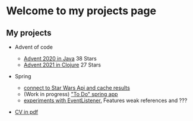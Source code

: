 # Welcome to my projects page

## My projects

- Advent of code
	- [Advent 2020 in Java](https://github.com/pikolinianita/Advent2020) 		38 Stars
	- [Advent 2021 in Clojure](https://github.com/pikolinianita/Adv.zozi) 		27 Stars

	 

- Spring

	- [connect to Star Wars Api and cache results](https://github.com/pikolinianita/SW_Test)
	- (Work in progress) ["To Do" spring app](https://github.com/pikolinianita/my-to-do)
	- [experiments with EventListener.](https://github.com/LukaszSobczakPortfolio/Event-Listener) Features weak references and ???


- [CV in pdf](https://github.com/LukaszSobczakPortfolio/LukaszSobczakPortfolio.github.io/blob/main/LukaszSobczakCV.pdf)
